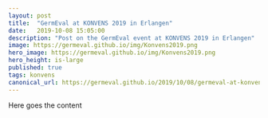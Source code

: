 ```yaml
---
layout: post
title:  "GermEval at KONVENS 2019 in Erlangen"
date:   2019-10-08 15:05:00
description: "Post on the GermEval event at KONVENS 2019 in Erlangen"
image: https://germeval.github.io/img/Konvens2019.png
hero_image: https://germeval.github.io/img/Konvens2019.png
hero_height: is-large
published: true
tags: konvens
canonical_url: https://germeval.github.io/2019/10/08/germeval-at-konvens-2019.html
---
```



Here goes the content
